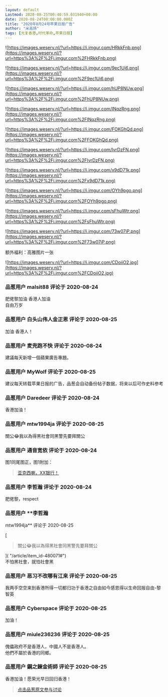 ```yaml
---
layout: default
Lastmod: 2020-08-25T00:40:59.031940+00:00
date: 2020-08-24T00:00:00.000Z
title: "2020年8月24号苹果日报广告"
author: "米高扬"
tags: [光复香港,时代革命,苹果日报]
---
```


![https://images.weserv.nl/?url=https://i.imgur.com/HRkkFnb.png](https://images.weserv.nl/?url=https%3A%2F%2Fi.imgur.com%2FHRkkFnb.png)  
  
![https://images.weserv.nl/?url=https://i.imgur.com/9ec1Ui6.png](https://images.weserv.nl/?url=https%3A%2F%2Fi.imgur.com%2F9ec1Ui6.png)  
  
![https://images.weserv.nl/?url=https://i.imgur.com/hUP8NUw.png](https://images.weserv.nl/?url=https%3A%2F%2Fi.imgur.com%2FhUP8NUw.png)  
  
![https://images.weserv.nl/?url=https://i.imgur.com/INqzRng.png](https://images.weserv.nl/?url=https%3A%2F%2Fi.imgur.com%2FINqzRng.png)  
  
![https://images.weserv.nl/?url=https://i.imgur.com/FOKGhQd.png](https://images.weserv.nl/?url=https%3A%2F%2Fi.imgur.com%2FFOKGhQd.png)  
  
![https://images.weserv.nl/?url=https://i.imgur.com/IvrDzFN.png](https://images.weserv.nl/?url=https%3A%2F%2Fi.imgur.com%2FIvrDzFN.png)  
  
![https://images.weserv.nl/?url=https://i.imgur.com/x9dD71k.png](https://images.weserv.nl/?url=https%3A%2F%2Fi.imgur.com%2Fx9dD71k.png)  
  
![https://images.weserv.nl/?url=https://i.imgur.com/OYh9pgo.png](https://images.weserv.nl/?url=https%3A%2F%2Fi.imgur.com%2FOYh9pgo.png)  
  
![https://images.weserv.nl/?url=https://i.imgur.com/sFhuWtr.png](https://images.weserv.nl/?url=https%3A%2F%2Fi.imgur.com%2FsFhuWtr.png)  
  
![https://images.weserv.nl/?url=https://i.imgur.com/73w07iP.png](https://images.weserv.nl/?url=https%3A%2F%2Fi.imgur.com%2F73w07iP.png)  
  
额外福利：高雅图片一张  
  
![https://images.weserv.nl/?url=https://i.imgur.com/CDoiiO2.jpg](https://images.weserv.nl/?url=https%3A%2F%2Fi.imgur.com%2FCDoiiO2.jpg)

            
### 品葱用户 **malsit88** 评论于 2020-08-24
        
肥佬黎加油 香港人加油  
自由万岁
        


            
### 品葱用户 **白头山伟人金正恩** 评论于 2020-08-25
        
加油 香港人！
        


            
### 品葱用户 **麦兜跑不快** 评论于 2020-08-24
        
建議每天新增一個蘋果廣告專題。
        


            
### 品葱用户 **MyWolf** 评论于 2020-08-25
        
建议每天转载苹果日报的广告，品葱会自动备份帖子数据，将来以后可作史料参考
        


            
### 品葱用户 **Daredeer** 评论于 2020-08-24
        
香港加油！
        


            
### 品葱用户 **mtw1994ja** 评论于 2020-08-25
        
關公😂我以為得黑社會同黑警先要拜關公
        


            
### 品葱用户 **通音宽依** 评论于 2020-08-24
        
图1同尾图正，图1附加：  

> [亚克西喇，XX银行！]( "https://www.youtube.com/watch?v=damn7ju8BO0")
        


            
### 品葱用户 **李哲瀚** 评论于 2020-08-24
        
肥佬黎，respect
        


            
### 品葱用户 **李哲瀚 
mtw1994ja** 评论于 2020-08-25
        
[

> 關公😂我以為得黑社會同黑警先要拜關公

]( "/article/item_id-480071#")  
不怕黑社會，就怕社會黑
        


            
### 品葱用户 **恶习不改哪有江来** 评论于 2020-08-25
        
我两手空空来到香港所得一切都归功于香港之自由如今感恩得以生命回报自由-黎智英
        


            
### 品葱用户 **Cyberspace** 评论于 2020-08-25
        
加油！
        


            
### 品葱用户 **miule236236** 评论于 2020-08-25
        
傀儡政府不是香港人，中國人不是香港人。  
他們不屬於香港的同鄉。
        


            
### 品葱用户 **鋼之錬金術師** 评论于 2020-08-25
        
香港加油！愿荣光早日回归香港！
        






> [点击品葱原文参与讨论](https://pincong.rocks/article/23368)

